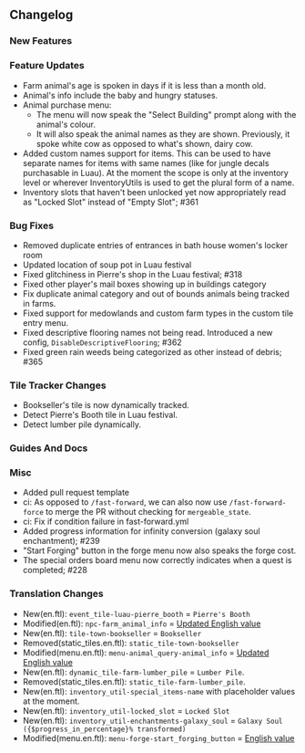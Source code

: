 ## Changelog

### New Features


### Feature Updates

- Farm animal's age is spoken in days if it is less than a month old.
- Animal's info include the baby and hungry statuses.
- Animal purchase menu:
    - The menu will now speak the "Select Building" prompt along with the animal's colour.
    - It will also speak the animal names as they are shown. Previously, it spoke white cow as opposed to what's shown, dairy cow.
- Added custom names support for items. This can be used to have separate names for items with same names (like for jungle decals purchasable in Luau). At the moment the scope is only at the inventory level or wherever InventoryUtils is used to get the plural form of a name.
- Inventory slots that haven't been unlocked yet now appropriately read as "Locked Slot" instead of "Empty Slot"; #361

### Bug Fixes

- Removed duplicate entries of entrances in bath house women's locker room
- Updated location of soup pot in Luau festival
- Fixed glitchiness in Pierre's shop in the Luau festival; #318
- Fixed other player's mail boxes showing up in buildings category
- Fix duplicate animal category and out of bounds animals being tracked in farms.
- Fixed support for medowlands and custom farm types in the custom tile entry menu.
- Fixed descriptive flooring names not being read. Introduced a new config, `DisableDescriptiveFlooring`; #362
- Fixed green rain weeds being categorized as other instead of debris; #365

### Tile Tracker Changes

- Bookseller's tile is now dynamically tracked.
- Detect Pierre's Booth tile in Luau festival.
- Detect lumber pile dynamically.

### Guides And Docs


### Misc

- Added pull request template
- ci: As opposed to `/fast-forward`, we can also now use `/fast-forward-force` to merge the PR without checking for `mergeable_state`.
- ci: Fix if condition failure in fast-forward.yml
- Added progress information for infinity conversion (galaxy soul enchantment); #239
- "Start Forging" button in the forge menu now also speaks the forge cost.
- The special orders board menu now correctly indicates when a quest is completed; #228

### Translation Changes

- New(en.ftl): `event_tile-luau-pierre_booth` = `Pierre's Booth`
- Modified(en.ftl): `npc-farm_animal_info` = [Updated English value](https://github.com/khanshoaib3/stardew-access/blob/a33d90157baa532e09f45d72bed91ff53a601649/stardew-access/i18n/en.ftl#L333-L348)
- New(en.ftl): `tile-town-bookseller` = `Bookseller`
- Removed(static_tiles.en.ftl): `static_tile-town-bookseller`
- Modified(menu.en.ftl): `menu-animal_query-animal_info` = [Updated English value](https://github.com/khanshoaib3/stardew-access/blob/a33d90157baa532e09f45d72bed91ff53a601649/stardew-access/i18n/menu.en.ftl#L345-L367)
- New(en.ftl): `dynamic_tile-farm-lumber_pile` = `Lumber Pile`.
- Removed(static_tiles.en.ftl): `static_tile-farm-lumber_pile`.
- New(en.ftl): `inventory_util-special_items-name` with placeholder values at the moment.
- New(en.ftl): `inventory_util-locked_slot` = `Locked Slot`
- New(en.ftl): `inventory_util-enchantments-galaxy_soul` = `Galaxy Soul ({$progress_in_percentage}% transformed)`
- Modified(menu.en.ftl): `menu-forge-start_forging_button` = [English value](https://github.com/khanshoaib3/stardew-access/blob/499637832b0801a75c4435517e0420c08a06bbeb/stardew-access/i18n/menu.en.ftl#L260-L263)


